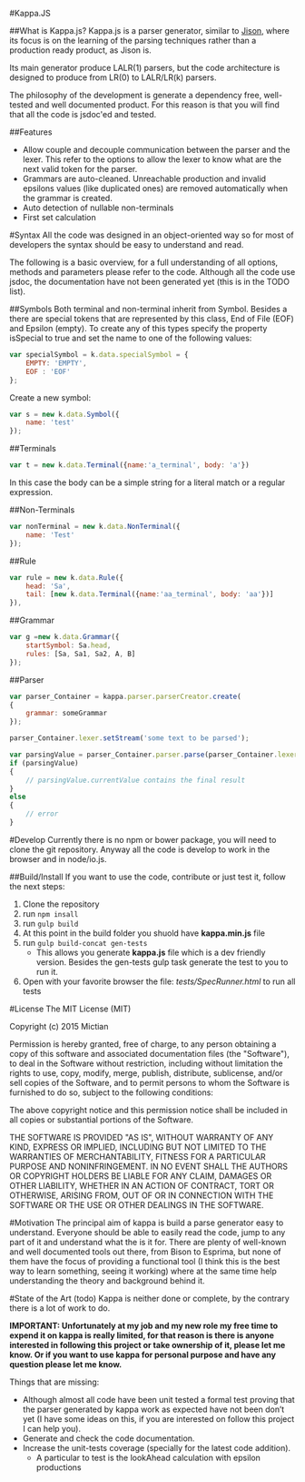#Kappa.JS


##What is Kappa.js?
Kappa.js is a parser generator, similar to [Jison](http://jison.org), where its focus is on the learning of the parsing techniques rather than a production ready product, as Jison is.

Its main generator produce LALR(1) parsers, but the code architecture is designed to produce from LR(0) to LALR/LR(k) parsers.

The philosophy of the development is generate a dependency free, well-tested and well documented product. For this reason is that you will find that all the code is jsdoc'ed and tested.

##Features
* Allow couple and decouple communication between the parser and the lexer. This refer to the options to allow the lexer to know what are the next valid token for the parser.
* Grammars are auto-cleaned. Unreachable production and invalid epsilons values (like duplicated ones) are removed automatically when the grammar is created.
* Auto detection of nullable non-terminals
* First set calculation


#Syntax
All the code was designed in an object-oriented way so for most of developers the syntax should be easy to understand and read.

The following is a basic overview, for a full understanding of all options, methods and parameters please refer to the code. Although all the code use jsdoc, the documentation have not been generated yet (this is in the TODO list).

##Symbols
Both terminal and non-terminal inherit from Symbol. Besides a there are special tokens that are represented by this class, End of File (EOF) and Epsilon (empty). To create any of this types specify the property isSpecial to true and set the name to one of the following values:
```javascript
var specialSymbol = k.data.specialSymbol = {
	EMPTY: 'EMPTY',
	EOF : 'EOF'
};
```

Create a new symbol:
```javascript
var s = new k.data.Symbol({
	name: 'test'
});
```

##Terminals

```javascript
var t = new k.data.Terminal({name:'a_terminal', body: 'a'})
```
In this case the body can be a simple string for a literal match or a regular expression.

##Non-Terminals
```javascript
var nonTerminal = new k.data.NonTerminal({
	name: 'Test'
});
```

##Rule
```javascript
var rule = new k.data.Rule({
	head: 'Sa',
	tail: [new k.data.Terminal({name:'aa_terminal', body: 'aa'})]
}),
```
##Grammar

```javascript
var g =new k.data.Grammar({
	startSymbol: Sa.head,
	rules: [Sa, Sa1, Sa2, A, B]
});
```

##Parser

```javascript
var parser_Container = kappa.parser.parserCreator.create(
{
	grammar: someGrammar
});

parser_Container.lexer.setStream('some text to be parsed');

var parsingValue = parser_Container.parser.parse(parser_Container.lexer);
if (parsingValue)
{
    // parsingValue.currentValue contains the final result
}
else
{
    // error
}
```
#Develop
Currently there is no npm or bower package, you will need to clone the git repository. Anyway all the code is develop to work in the browser and in node/io.js.

##Build/Install
If you want to use the code, contribute or just test it, follow the next steps:
1. Clone the repository
2. run ```npm insall```
3. run ```gulp build```
4. At this point in the build folder you shuold have **kappa.min.js** file
5. run ```gulp build-concat gen-tests```
    * This allows you generate **kappa.js** file which is a dev friendly version. Besides the gen-tests gulp task generate the test to you to run it.
6. Open with your favorite browser the file: _tests/SpecRunner.html_ to run all tests

#License
The MIT License (MIT)

Copyright (c) 2015 Mictian

Permission is hereby granted, free of charge, to any person obtaining a copy
of this software and associated documentation files (the "Software"), to deal
in the Software without restriction, including without limitation the rights
to use, copy, modify, merge, publish, distribute, sublicense, and/or sell
copies of the Software, and to permit persons to whom the Software is
furnished to do so, subject to the following conditions:

The above copyright notice and this permission notice shall be included in all
copies or substantial portions of the Software.

THE SOFTWARE IS PROVIDED "AS IS", WITHOUT WARRANTY OF ANY KIND, EXPRESS OR
IMPLIED, INCLUDING BUT NOT LIMITED TO THE WARRANTIES OF MERCHANTABILITY,
FITNESS FOR A PARTICULAR PURPOSE AND NONINFRINGEMENT. IN NO EVENT SHALL THE
AUTHORS OR COPYRIGHT HOLDERS BE LIABLE FOR ANY CLAIM, DAMAGES OR OTHER
LIABILITY, WHETHER IN AN ACTION OF CONTRACT, TORT OR OTHERWISE, ARISING FROM,
OUT OF OR IN CONNECTION WITH THE SOFTWARE OR THE USE OR OTHER DEALINGS IN THE
SOFTWARE.

#Motivation
The principal aim of kappa is build a parse generator easy to understand.
Everyone should be able to easily read the code, jump to any part of it and understand what the is it for.
There are plenty of well-known and well documented tools out there, from Bison to Esprima, but none of them have the focus of providing a functional tool (I think this is the best way to learn something, seeing it working) where at the same time help understanding the theory and background behind it.

#State of the Art (todo)
Kappa is neither done or complete, by the contrary there is a lot of work to do.

**IMPORTANT: Unfortunately at my job and my new role my free time to expend it on kappa is really limited, for that reason is there is anyone interested in following this project or take ownership of it, please let me know. Or if you want to use kappa for personal purpose and have any question please let me know.**

Things that are missing:
* Although almost all code have been unit tested a formal test proving that the parser generated by kappa work as expected have not been don’t yet (I have some ideas on this, if you are interested on follow this project I can help you).
* Generate and check the code documentation.
* Increase the unit-tests coverage (specially for the latest code addition).
    *  A particular to test is the lookAhead calculation with epsilon productions
